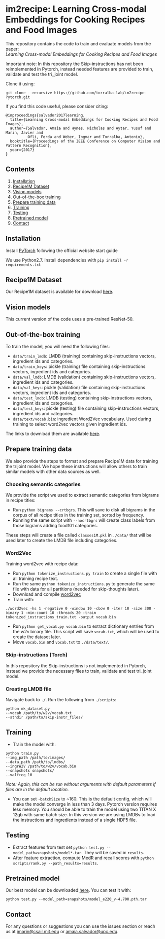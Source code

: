 # im2recipe: Learning Cross-modal Embeddings for Cooking Recipes and Food Images

This repository contains the code to train and evaluate models from the paper:  
_Learning Cross-modal Embeddings for Cooking Recipes and Food Images_

Important note: In this repository the Skip-instructions has not been reimplemented in Pytorch, instead needed features are provided to train, validate and test the tri_joint model.

Clone it using:

```shell
git clone --recursive https://github.com/torralba-lab/im2recipe-Pytorch.git
```

If you find this code useful, please consider citing:

```
@inproceedings{salvador2017learning,
  title={Learning Cross-modal Embeddings for Cooking Recipes and Food Images},
  author={Salvador, Amaia and Hynes, Nicholas and Aytar, Yusuf and Marin, Javier and 
          Ofli, Ferda and Weber, Ingmar and Torralba, Antonio},
  booktitle={Proceedings of the IEEE Conference on Computer Vision and Pattern Recognition},
  year={2017}
}
```

## Contents
1. [Installation](#installation)
2. [Recipe1M Dataset](#recipe1m-dataset)
3. [Vision models](#vision-models)
4. [Out-of-the-box training](#out-of-the-box-training)
5. [Prepare training data](#prepare-training-data)
6. [Training](#training)
7. [Testing](#testing)
8. [Pretrained model](#pretrained-model)
9. [Contact](#contact)

## Installation

Install [PyTorch](http://pytorch.org/) following the official website start guide

We use Python2.7. Install dependencies with ```pip install -r requirements.txt```

## Recipe1M Dataset

Our Recipe1M dataset is available for download [here](http://im2recipe.csail.mit.edu/dataset/download).

## Vision models

This current version of the code uses a pre-trained ResNet-50.

## Out-of-the-box training

To train the model, you will need the following files:
* `data/train_lmdb`: LMDB (training) containing skip-instructions vectors, ingredient ids and categories.
* `data/train_keys`: pickle (training) file containing skip-instructions vectors, ingredient ids and categories.
* `data/val_lmdb`: LMDB (validation) containing skip-instructions vectors, ingredient ids and categories.
* `data/val_keys`: pickle (validation) file containing skip-instructions vectors, ingredient ids and categories.
* `data/test_lmdb`: LMDB (testing) containing skip-instructions vectors, ingredient ids and categories.
* `data/test_keys`: pickle (testing) file containing skip-instructions vectors, ingredient ids and categories.
* `data/text/vocab.bin`: ingredient Word2Vec vocabulary. Used during training to select word2vec vectors given ingredient ids.

The links to download them are available [here](http://im2recipe.csail.mit.edu/dataset/download).

## Prepare training data

We also provide the steps to format and prepare Recipe1M data for training the trijoint model. We hope these instructions will allow others to train similar models with other data sources as well.

### Choosing semantic categories

We provide the script we used to extract semantic categories from bigrams in recipe titles:

- Run ```python bigrams --crtbgrs```. This will save to disk all bigrams in the corpus of all recipe titles in the training set, sorted by frequency.
- Running the same script with ```--nocrtbgrs``` will create class labels from those bigrams adding food101 categories.

These steps will create a file called ```classes1M.pkl``` in ```./data/``` that will be used later to create the LMDB file including categories.

### Word2Vec

Training word2vec with recipe data:

- Run ```python tokenize_instructions.py train``` to create a single file with all training recipe text.
- Run the same ```python tokenize_instructions.py``` to generate the same file with data for all partitions (needed for skip-thoughts later).
- Download and compile [word2vec](https://storage.googleapis.com/google-code-archive-source/v2/code.google.com/word2vec/source-archive.zip)
- Train with:

```
./word2vec -hs 1 -negative 0 -window 10 -cbow 0 -iter 10 -size 300 -binary 1 -min-count 10 -threads 20 -train tokenized_instructions_train.txt -output vocab.bin
```

- Run ```python get_vocab.py vocab.bin``` to extract dictionary entries from the w2v binary file. This script will save ```vocab.txt```, which will be used to create the dataset later.
- Move ```vocab.bin``` and ```vocab.txt``` to ```./data/text/```.

### Skip-instructions (Torch)

In this repository the Skip-instructions is not implemented in Pytorch, instead we provide the necessary files to train, validate and test tri_joint model. 

### Creating LMDB file

Navigate back to ```./```. Run the following from ```./scripts```:

```
python mk_dataset.py 
--vocab /path/to/w2v/vocab.txt 
--sthdir /path/to/skip-instr_files/
```

## Training

- Train the model with: 
```
python train.py 
--img_path /path/to/images/ 
--data_path /path/to/lmdbs/ 
--ingrW2V /path/to/w2v/vocab.bin
--snapshots snapshots/
--valfreq 10
```

*Note: Again, this can be run without arguments with default parameters if files are in the default location.*

- You can set ```-batchSize``` to ~160. This is the default config, which will make the model converge in less than 3 days. Pytorch version requires less memory. You should be able to train the model using two TITAN X 12gb with same batch size. In this version we are using LMDBs to load the instructions and ingredients instead of a single HDF5 file.

## Testing

- Extract features from test set ```python test.py --model_path=snapshots/model*.tar```. They will be saved in ```results```.
- After feature extraction, compute MedR and recall scores with ```python scripts/rank.py --path_results=results```.

## Pretrained model

Our best model can be downloaded [here](http://data.csail.mit.edu/im2recipe/model_e220_v-4.700.pth.tar).
You can test it with:
```
python test.py --model_path=snapshots/model_e220_v-4.700.pth.tar
```

## Contact

For any questions or suggestions you can use the issues section or reach us at jmarin@csail.mit.edu or amaia.salvador@upc.edu.
